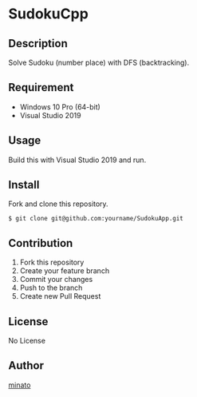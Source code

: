 # SudokuCpp

## Description

Solve Sudoku (number place) with DFS (backtracking).

## Requirement

- Windows 10 Pro (64-bit)
- Visual Studio 2019

## Usage

Build this with Visual Studio 2019 and run.

## Install

Fork and clone this repository.

```
$ git clone git@github.com:yourname/SudokuApp.git
```

## Contribution

1. Fork this repository
2. Create your feature branch
3. Commit your changes
4. Push to the branch
5. Create new Pull Request

## License

No License

## Author

[minato](https://blog.minatoproject.com/)

